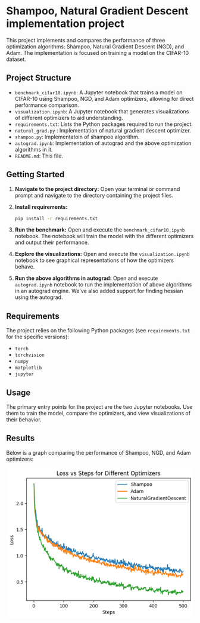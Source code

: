 # Shampoo, Natural Gradient Descent implementation project

This project implements and compares the performance of three optimization algorithms: Shampoo, Natural Gradient Descent (NGD), and Adam. The implementation is focused on training a model on the CIFAR-10 dataset.

## Project Structure

*   `benchmark_cifar10.ipynb`: A Jupyter notebook that trains a model on CIFAR-10 using Shampoo, NGD, and Adam optimizers, allowing for direct performance comparison.
*   `visualization.ipynb`:  A Jupyter notebook that generates visualizations of different optimizers to aid understanding.
*   `requirements.txt`: Lists the Python packages required to run the project.
*   `natural_grad.py` : Implementation of natural gradient descent optimizer.
*   `shampoo.py`: Implementatoin of shampoo algorithm.
*   `autograd.ipynb`: Implementation of autograd and the above optimization algorithms in it.
*   `README.md`: This file.

## Getting Started

1.  **Navigate to the project directory:**
    Open your terminal or command prompt and navigate to the directory containing the project files.

2.  **Install requirements:**
    ```bash
    pip install -r requirements.txt
    ```

3.  **Run the benchmark:**
    Open and execute the `benchmark_cifar10.ipynb` notebook. The notebook will train the model with the different optimizers and output their performance.

4.  **Explore the visualizations:**
    Open and execute the `visualization.ipynb` notebook to see graphical representations of how the optimizers behave.

5.  **Run the above algorithms in autograd:**
    Open and execute `autograd.ipynb` notebook to run the implementation of above algorithms in an autograd engine. We've also added support for finding hessian using the autograd.

## Requirements

The project relies on the following Python packages (see `requirements.txt` for the specific versions):

*   `torch`
*   `torchvision`
*   `numpy`
*   `matplotlib`
*   `jupyter`

## Usage

The primary entry points for the project are the two Jupyter notebooks. Use them to train the model, compare the optimizers, and view visualizations of their behavior.

## Results  

Below is a graph comparing the performance of Shampoo, NGD, and Adam optimizers:  

![Results](results.png)  
